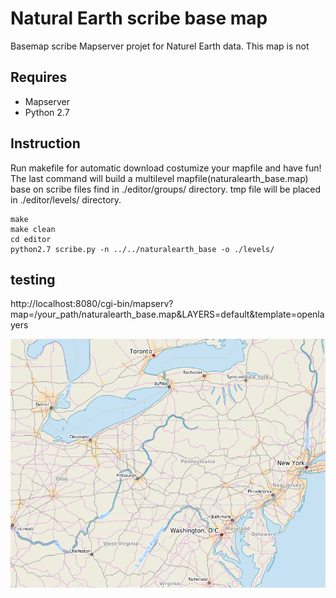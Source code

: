 Natural Earth scribe base map
============================

Basemap scribe Mapserver projet for Naturel Earth data.  This map is not 

## Requires
 
 * Mapserver
 * Python 2.7

## Instruction

Run makefile for automatic download costumize your mapfile and have fun!  The last command will build a multilevel mapfile(naturalearth_base.map) base on scribe files find in ./editor/groups/ directory.  tmp file will be placed in ./editor/levels/ directory.
    
    make
    make clean
    cd editor
    python2.7 scribe.py -n ../../naturalearth_base -o ./levels/

## testing

http://localhost:8080/cgi-bin/mapserv?map=/your_path/naturalearth_base.map&LAYERS=default&template=openlayers

![alt text](https://github.com/smercier/naturalearth_base/blob/master/img/ne_scribe_map.png?raw=true "ne map")
